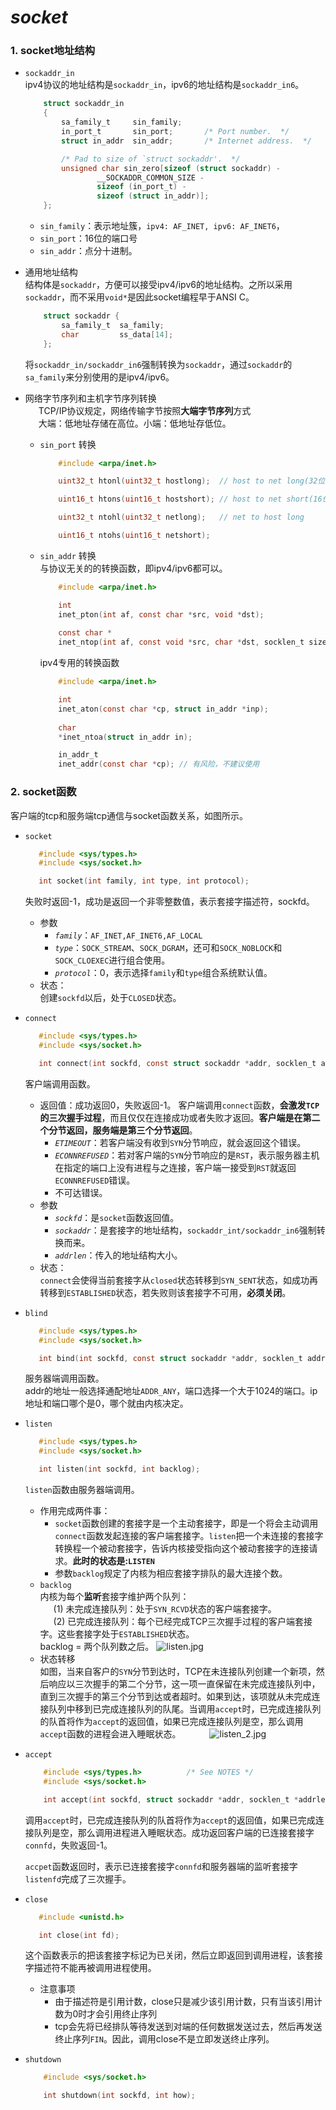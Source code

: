 # *socket*

### 1. socket地址结构
+ `sockaddr_in`  
    ipv4协议的地址结构是`sockaddr_in`，ipv6的地址结构是`sockaddr_in6`。
    ```c
        struct sockaddr_in
        {
            sa_family_t     sin_family;
            in_port_t       sin_port;	    /* Port number.  */
            struct in_addr  sin_addr;		/* Internet address.  */

            /* Pad to size of `struct sockaddr'.  */
            unsigned char sin_zero[sizeof (struct sockaddr) -
                    __SOCKADDR_COMMON_SIZE -
                    sizeof (in_port_t) -
                    sizeof (struct in_addr)];
        };
    ```

    + `sin_family`：表示地址簇，`ipv4: AF_INET, ipv6: AF_INET6`，
    + `sin_port`：16位的端口号
    + `sin_addr`：点分十进制。
+ 通用地址结构  
    结构体是`sockaddr`，方便可以接受ipv4/ipv6的地址结构。之所以采用`sockaddr`，而不采用`void*`是因此socket编程早于ANSI C。
    ```c
        struct sockaddr {
            sa_family_t  sa_family;
            char         ss_data[14];
        };  
    ```
    将`sockaddr_in/sockaddr_in6`强制转换为`sockaddr`，通过`sockaddr`的`sa_family`来分别使用的是ipv4/ipv6。
+ 网络字节序列和主机字节序列转换  
&emsp;&ensp;TCP/IP协议规定，网络传输字节按照**大端字节序列**方式      
&emsp;&ensp;大端：低地址存储在高位。小端：低地址存低位。  
    + `sin_port` 转换
        ```c
            #include <arpa/inet.h>

            uint32_t htonl(uint32_t hostlong);  // host to net long(32位置)

            uint16_t htons(uint16_t hostshort); // host to net short(16位置)

            uint32_t ntohl(uint32_t netlong);   // net to host long

            uint16_t ntohs(uint16_t netshort);
        ```
    + `sin_addr` 转换  
    与协议无关的的转换函数，即ipv4/ipv6都可以。
        ```c
            #include <arpa/inet.h>

            int 
            inet_pton(int af, const char *src, void *dst);
            
            const char *
            inet_ntop(int af, const void *src, char *dst, socklen_t size);
        ```
        ipv4专用的转换函数
        ```c
            #include <arpa/inet.h>

            int 
            inet_aton(const char *cp, struct in_addr *inp);
            
            char 
            *inet_ntoa(struct in_addr in);

            in_addr_t 
            inet_addr(const char *cp); // 有风险，不建议使用
        ```
### 2. socket函数  
客户端的tcp和服务端tcp通信与socket函数关系，如图所示。  
<!-- &emsp;&emsp;&emsp;![基本tcp通信与socket函数](./Image/4.1.jpg) -->
+ `socket`
    ```c
       #include <sys/types.h>         
       #include <sys/socket.h>

       int socket(int family, int type, int protocol);
    ```
    失败时返回-1，成功是返回一个非零整数值，表示套接字描述符，sockfd。
    + 参数
        + *`family`*：`AF_INET,AF_INET6,AF_LOCAL`
        + *`type`*：`SOCK_STREAM`、`SOCK_DGRAM`，还可和`SOCK_NOBLOCK`和`SOCK_CLOEXEC`进行组合使用。
        + *`protocol`*：0，表示选择`family`和`type`组合系统默认值。
    + 状态：  
        创建`sockfd`以后，处于`CLOSED`状态。
+ `connect`
    ```c
       #include <sys/types.h>         
       #include <sys/socket.h>

       int connect(int sockfd, const struct sockaddr *addr, socklen_t addrlen);
    ```
    客户端调用函数。  
    + 返回值：成功返回0，失败返回-1。
       客户端调用`connect`函数，**会激发`TCP`的三次握手过程**，而且仅仅在连接成功或者失败才返回。**客户端是在第二个分节返回，服务端是第三个分节返回**。  
        + *`ETIMEOUT`*：若客户端没有收到`SYN`分节响应，就会返回这个错误。
        + *`ECONNREFUSED`*：若对客户端的`SYN`分节响应的是`RST`，表示服务器主机在指定的端口上没有进程与之连接，客户端一接受到`RST`就返回`ECONNREFUSED`错误。
        + 不可达错误。
    + 参数
        + *`sockfd`*：是`socket`函数返回值。
        + *`sockaddr`*：是套接字的地址结构，`sockaddr_int/sockaddr_in6`强制转换而来。
        + *`addrlen`*：传入的地址结构大小。  
    + 状态：  
      `connect`会使得当前套接字从`closed`状态转移到`SYN_SENT`状态，如成功再转移到`ESTABLISHED`状态，若失败则该套接字不可用，**必须关闭**。
+ `blind`
    ```c
       #include <sys/types.h>         
       #include <sys/socket.h>

       int bind(int sockfd, const struct sockaddr *addr, socklen_t addrlen);
    ```
    服务器端调用函数。  
    addr的地址一般选择通配地址`ADDR_ANY`，端口选择一个大于1024的端口。ip地址和端口哪个是0，哪个就由内核决定。
+ `listen`
    ```c
       #include <sys/types.h>         
       #include <sys/socket.h>

       int listen(int sockfd, int backlog);
    ```
    `listen`函数由服务器端调用。
    + 作用完成两件事：
        + `socket`函数创建的套接字是一个主动套接字，即是一个将会主动调用`connect`函数发起连接的客户端套接字。`listen`把一个未连接的套接字转换程一个被动套接字，告诉内核接受指向这个被动套接字的连接请求。**此时的状态是:`LISTEN`**
        + 参数`backlog`规定了内核为相应套接字排队的最大连接个数。
    + `backlog`  
    内核为每个**监听**套接字维护两个队列：  
        &emsp;&ensp;(1) 未完成连接队列：处于`SYN_RCVD`状态的客户端套接字。   
        &emsp;&ensp;(2) 已完成连接队列：每个已经完成TCP三次握手过程的客户端套接字。这些套接字处于`ESTABLISHED`状态。  
        backlog = 两个队列数之后。
    ![listen.jpg](./Image/listen.jpg)  
    + 状态转移   
    如图，当来自客户的`SYN`分节到达时，TCP在未连接队列创建一个新项，然后响应以三次握手的第二个分节，这一项一直保留在未完成连接队列中，直到三次握手的第三个分节到达或者超时。如果到达，该项就从未完成连接队列中移到已完成连接队列的队尾。当调用`accept`时，已完成连接队列的队首将作为`accept`的返回值，如果已完成连接队列是空，那么调用`accept`函数的进程会进入睡眠状态。
    &emsp;&ensp;&emsp;&ensp;![listen_2.jpg](./Image/listen_2.jpg)  
+ `accept`
    ```c
        #include <sys/types.h>          /* See NOTES */
        #include <sys/socket.h>

        int accept(int sockfd, struct sockaddr *addr, socklen_t *addrlen);
    ```
    调用`accept`时，已完成连接队列的队首将作为`accept`的返回值，如果已完成连接队列是空，那么调用进程进入睡眠状态。成功返回客户端的已连接套接字`connfd`，失败返回-1。

    `accpet`函数返回时，表示已连接套接字`connfd`和服务器端的监听套接字`listenfd`完成了三次握手。
+ `close`
    ```c
       #include <unistd.h>

       int close(int fd);
    ```
    这个函数表示的把该套接字标记为已关闭，然后立即返回到调用进程，该套接字描述符不能再被调用进程使用。  
    + 注意事项
        + 由于描述符是引用计数，close只是减少该引用计数，只有当该引用计数为0时才会引用终止序列
        + tcp会先将已经排队等待发送到对端的任何数据发送过去，然后再发送终止序列`FIN`。因此，调用close不是立即发送终止序列。
+ `shutdown`
    ```c
        #include <sys/socket.h>

        int shutdown(int sockfd, int how);
    ```


